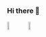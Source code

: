 ### Hi there 👋

<div style="display: flex; flex-direction: row; width=100">
 <img align="center" height="10%" src="https://github-readme-stats.vercel.app/api?username=MariyanKarakiev&theme=github_dark&show_icons=true" />
 <img align="center" height="10%"src="https://github-readme-stats.vercel.app/api/top-langs/?username=MariyanKarakiev&theme=github_dark&layout=compact)(https://github.com/anuraghazra/github-readme-stats)"/>
</div>
